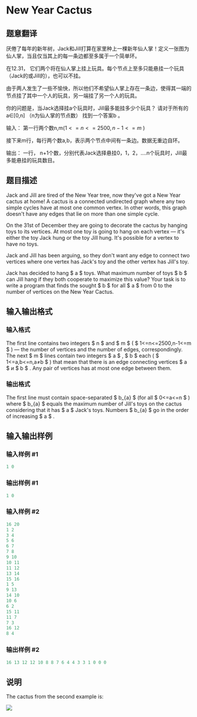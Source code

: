 # New Year Cactus

## 题意翻译

厌倦了每年的新年树，Jack和Jill打算在家里种上一棵新年仙人掌！定义一张图为仙人掌，当且仅当其上的每一条边都至多属于一个简单环。

在12.31， 它们两个将在仙人掌上挂上玩具。每个节点上至多只能悬挂一个玩具（Jack的或Jill的），也可以不挂。

由于两人发生了一些不愉快，所以他们不希望仙人掌上存在一条边，使得其一端的节点挂了其中一个人的玩具，另一端挂了另一个人的玩具。

你的问题是，当Jack选择挂a个玩具时，Jill最多能挂多少个玩具？ 请对于所有的a∈[0,n] （n为仙人掌的节点数） 找到一个答案b 。

输入： 第一行两个数n,m($1 <= n <= 2500, n - 1 <= m$ )

接下来m行，每行两个数a,b，表示两个节点中间有一条边。数据无重边自环。

输出： 一行， n+1个数，分别代表Jack选择悬挂0，1，2，....n个玩具时，Jill最多能悬挂的玩具数目。

## 题目描述

Jack and Jill are tired of the New Year tree, now they've got a New Year cactus at home! A cactus is a connected undirected graph where any two simple cycles have at most one common vertex. In other words, this graph doesn't have any edges that lie on more than one simple cycle.

On the 31st of December they are going to decorate the cactus by hanging toys to its vertices. At most one toy is going to hang on each vertex — it's either the toy Jack hung or the toy Jill hung. It's possible for a vertex to have no toys.

Jack and Jill has been arguing, so they don't want any edge to connect two vertices where one vertex has Jack's toy and the other vertex has Jill's toy.

Jack has decided to hang $ a $ toys. What maximum number of toys $ b $ can Jill hang if they both cooperate to maximize this value? Your task is to write a program that finds the sought $ b $ for all $ a $ from 0 to the number of vertices on the New Year Cactus.

## 输入输出格式

### 输入格式

The first line contains two integers $ n $ and $ m $ ( $ 1<=n<=2500,n-1<=m $ ) — the number of vertices and the number of edges, correspondingly. The next $ m $ lines contain two integers $ a $ , $ b $ each ( $ 1<=a,b<=n,a≠b $ ) that mean that there is an edge connecting vertices $ a $ и $ b $ . Any pair of vertices has at most one edge between them.

### 输出格式

The first line must contain space-separated $ b_{a} $ (for all $ 0<=a<=n $ ) where $ b_{a} $ equals the maximum number of Jill's toys on the cactus considering that it has $ a $ Jack's toys. Numbers $ b_{a} $ go in the order of increasing $ a $ .

## 输入输出样例

### 输入样例 #1

```cpp
1 0

```
### 输出样例 #1

```cpp
1 0 

```
### 输入样例 #2

```cpp
16 20
1 2
3 4
5 6
6 7
7 8
9 10
10 11
11 12
13 14
15 16
1 5
9 13
14 10
10 6
6 2
15 11
11 7
7 3
16 12
8 4

```
### 输出样例 #2

```cpp
16 13 12 12 10 8 8 7 6 4 4 3 3 1 0 0 0 

```
## 说明

The cactus from the second example is:

![](https://cdn.luogu.com.cn/upload/vjudge_pic/CF379G/155d4bde1e7b9618031a0958554d8c6f0d3f7cab.png)

